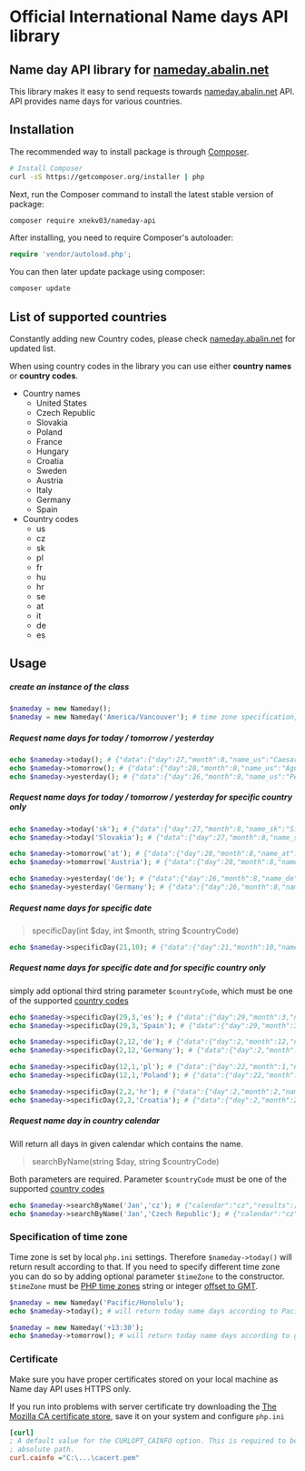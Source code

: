 # Official International Name days API library
## Name day API library for [nameday.abalin.net](https://nameday.abalin.net)
This library makes it easy to send requests towards [nameday.abalin.net](https://nameday.abalin.net) API.
API provides name days for various countries. 

## Installation

The recommended way to install package is through
[Composer](http://getcomposer.org).

```bash
# Install Composer
curl -sS https://getcomposer.org/installer | php
```

Next, run the Composer command to install the latest stable version of package:

```bash
composer require xnekv03/nameday-api
```

After installing, you need to require Composer's autoloader:

```php
require 'vendor/autoload.php';
```

You can then later update package using composer:

 ```bash
composer update
 ```

## List of supported countries
Constantly adding new Country codes, please check [nameday.abalin.net](https://nameday.abalin.net) for updated list.

When using country codes in the library you can use either **country names** or **country codes**.
* Country names
    * United States
    * Czech Republic
    * Slovakia
    * Poland
    * France
    * Hungary
    * Croatia
    * Sweden
    * Austria
    * Italy
    * Germany
    * Spain
* Country codes
    * us
    * cz
    * sk
    * pl
    * fr
    * hu
    * hr
    * se
    * at
    * it
    * de
    * es


## Usage

##### create an instance of the class
```php
$nameday = new Nameday();
$nameday = new Nameday('America/Vancouver'); # time zone specification, other then system default (see below)
```
##### Request name days for today / tomorrow / yesterday
```php
echo $nameday->today(); # {"data":{"day":27,"month":8,"name_us":"Caesar, Cesar ... }}
echo $nameday->tomorrow(); # {"data":{"day":28,"month":8,"name_us":"Agustin, August, Augusta ... }}
echo $nameday->yesterday(); # {"data":{"day":26,"month":8,"name_us":"Percival, Percy ... }}
```
##### Request name days for today / tomorrow / yesterday for specific country only
```php
echo $nameday->today('sk'); # {"data":{"day":27,"month":8,"name_sk":"Silvia"}}
echo $nameday->today('Slovakia'); # {"data":{"day":27,"month":8,"name_sk":"Silvia"}}

echo $nameday->tomorrow('at'); # {"data":{"day":28,"month":8,"name_at":"Adelinde, Aline, Augustin"}}
echo $nameday->tomorrow('Austria'); # {"data":{"day":28,"month":8,"name_at":"Adelinde, Aline, Augustin"}}

echo $nameday->yesterday('de'); # {"data":{"day":26,"month":8,"name_de":"Margarita, Miriam, Patricia, Teresa"}}
echo $nameday->yesterday('Germany'); # {"data":{"day":26,"month":8,"name_de":"Margarita, Miriam, Patricia, Teresa"}}
```
##### Request name days for specific date
>specificDay(int $day, int $month, string $countryCode)


```php
echo $nameday->specificDay(21,10); # {"data":{"day":21,"month":10,"name_us":"Celina, Celine, Nobel" ... }}
```

##### Request name days for specific date and for specific country only
simply add optional third string parameter ```$countryCode```, which must be one of the supported [country codes](https://nameday.abalin.net/documentation)
```php
echo $nameday->specificDay(29,3,'es'); # {"data":{"day":29,"month":3,"name_es":"Jonas, Segundo"}}
echo $nameday->specificDay(29,3,'Spain'); # {"data":{"day":29,"month":3,"name_es":"Jonas, Segundo"}}

echo $nameday->specificDay(2,12,'de'); # {"data":{"day":2,"month":12,"name_de":"Bibiana, Jan, Lucius"}}
echo $nameday->specificDay(2,12,'Germany'); # {"data":{"day":2,"month":12,"name_de":"Bibiana, Jan, Lucius"}}

echo $nameday->specificDay(12,1,'pl'); # {"data":{"day":22,"month":1,"name_pl":"Anastazy, Dobromysł, Dorian, Marta, Wincenty"}}
echo $nameday->specificDay(12,1,'Poland'); # {"data":{"day":22,"month":1,"name_pl":"Anastazy, Dobromysł, Dorian, Marta, Wincenty"}}

echo $nameday->specificDay(2,2,'hr'); # {"data":{"day":2,"month":2,"name_hr":"Marijan"}}
echo $nameday->specificDay(2,2,'Croatia'); # {"data":{"day":2,"month":2,"name_hr":"Marijan"}}
```
##### Request name day in country calendar
Will return all days in given calendar which contains the name.
>searchByName(string $day, string $countryCode)

Both parameters are required. Parameter ```$countryCode``` must be one of the supported [country codes](https://nameday.abalin.net/documentation)

```php
echo $nameday->searchByName('Jan','cz'); # {"calendar":"cz","results":[{"day":24,"month":5,"name":"Jana"},{"day":24,"month":6,"name":"Jan"} ... }}
echo $nameday->searchByName('Jan','Czech Republic'); # {"calendar":"cz","results":[{"day":24,"month":5,"name":"Jana"},{"day":24,"month":6,"name":"Jan"} ... }}
```

### Specification of time zone

Time zone is set by local ```php.ini``` settings. Therefore ```$nameday->today()``` will return result according to that.
If you need to specify different time zone you can do so by adding optional parameter ```$timeZone``` to the constructor.
```$timeZone``` must be  [PHP time zones](https://www.php.net/manual/en/timezones.php) string or integer [offset to GMT](https://en.wikipedia.org/wiki/List_of_UTC_time_offsets).

```php
$nameday = new Nameday('Pacific/Honolulu');
echo $nameday->today(); # will return today name days according to Pacific/Honolulu time zone
```

```php
$nameday = new Nameday('+13:30');
echo $nameday->tomorrow(); # will return today name days according to given UTC offset
```

### Certificate
Make sure you have proper certificates stored on your local machine as Name day API uses HTTPS only. 

If you run into problems with server certificate try downloading the [The Mozilla CA certificate store](https://curl.haxx.se/docs/caextract.html), save it on your system and configure ```php.ini```
```ini
[curl]
; A default value for the CURLOPT_CAINFO option. This is required to be an
; absolute path.
curl.cainfo ="C:\...\cacert.pem"
```